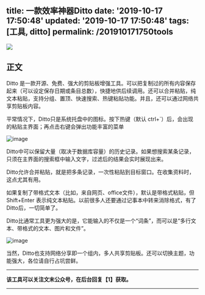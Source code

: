 title: 一款效率神器Ditto
date: '2019-10-17 17:50:48'
updated: '2019-10-17 17:50:48'
tags: [工具, ditto]
permalink: /201910171750tools
---
![](https://img.hacpai.com/bing/20181202.jpg?imageView2/1/w/960/h/540/interlace/1/q/100)


## 正文

Ditto 是一款开源、免费、强大的剪贴板增强工具。可以把复制过的所有内容保存起来（可以设定保存日期或条目总数），快捷地供后续调用。还可以合并粘贴，纯文本粘贴，支持分组、置顶、快速搜索、热键粘贴功能。并且，还可以通过网络共享剪贴板内容。



平常情况下，Ditto只是系统托盘中的图标。按下热键（默认 ctrl+`）后，会出现的粘贴主界面；再点击右键会弹出功能丰富的菜单

![image](https://imgconvert.csdnimg.cn/aHR0cDovL3VwbG9hZC1pbWFnZXMuamlhbnNodS5pby91cGxvYWRfaW1hZ2VzLzkxMzQ3NjMtZmY1ZDdiNDVhMWNiYjUzNQ?x-oss-process=image/format,png)

Ditto中可以保留大量（取决于数据库容量）的历史记录。如果想搜索某条记录，只须在主界面的搜索框中输入文字，过滤后的结果会实时展现出来。

Ditto允许合并粘贴，就是把多条记录，一次性粘贴到目标窗口。在收集资料时，这点尤其有用。

如果复制了带格式文本（比如，来自网页、office文件），默认是带格式粘贴，但 Shift+Enter 表示纯文本粘贴。以前很多人还要通过记事本中转来消除格式，有了Ditto后，一切简单了。

Ditto比通常工具更为强大的是，它能输入的不仅是一个“词条”，而可以是“多行文本、带格式的文本、图片和文件”。

![image](https://imgconvert.csdnimg.cn/aHR0cDovL3VwbG9hZC1pbWFnZXMuamlhbnNodS5pby91cGxvYWRfaW1hZ2VzLzkxMzQ3NjMtZjg2NzM1MWMxYjc5YTRiMw?x-oss-process=image/format,png)

当然，Ditto也支持网络分享即一个组内，多人共享剪贴板。还可以切换主题，功能强大，各位请自行占坑尝鲜。

----

**该工具可以关注文末公众号，在后台回复【1】获取。**

----
